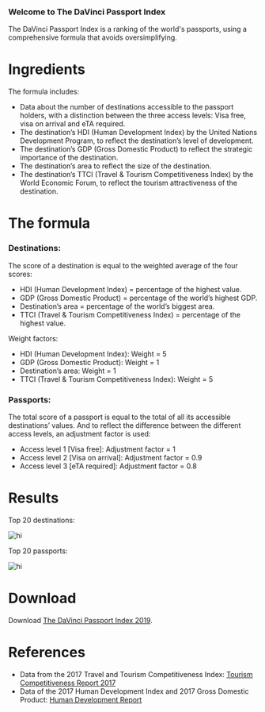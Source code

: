 ### Welcome to The DaVinci Passport Index

The DaVinci Passport Index is a ranking of the world's passports, using a comprehensive formula that avoids oversimplifying.

# Ingredients

The formula includes:

- Data about the number of destinations accessible to the passport holders, with a distinction between the three access levels: Visa free, visa on arrival and eTA required.
- The destination’s HDI (Human Development Index) by the United Nations Development Program, to reflect the destination’s level of development.
- The destination’s GDP (Gross Domestic Product) to reflect the strategic importance of the destination.
- The destination’s area to reflect the size of the destination.
- The destination’s TTCI (Travel & Tourism Competitiveness Index) by the World Economic Forum, to reflect the tourism attractiveness of the destination.

# The formula

### Destinations:

The score of a destination is equal to the weighted average of the four scores:

- HDI (Human Development Index) = percentage of the highest value.
- GDP (Gross Domestic Product) = percentage of the world’s highest GDP.
- Destination’s area = percentage of the world’s biggest area.
- TTCI (Travel & Tourism Competitiveness Index) = percentage of the highest value.

Weight factors:

- HDI (Human Development Index): Weight = 5
- GDP (Gross Domestic Product):	Weight = 1
- Destination’s area:	Weight = 1
- TTCI (Travel & Tourism Competitiveness Index): Weight = 5

### Passports:

The total score of a passport is equal to the total of all its accessible destinations’ values. And to reflect the difference between the different access levels, an adjustment factor is used:

- Access level 1 [Visa free]: Adjustment factor = 1
- Access level 2 [Visa on arrival]: Adjustment factor = 0.9
- Access level 3 [eTA required]: Adjustment factor = 0.8

# Results

Top 20 destinations:

<img src="https://github.com/AndreaDaVinci/TheDaVinciPassportIndex/raw/master/...../Resources/Top20Destinations.png" alt="hi" class="inline"/>

Top 20 passports:

<img src="https://github.com/AndreaDaVinci/TheDaVinciPassportIndex/raw/master/...../Resources/Top20Passports.png" alt="hi" class="inline"/>

# Download

Download [The DaVinci Passport Index 2019](https://github.com/AndreaDaVinci/.../result.pdf).

# References

- Data from the 2017 Travel and Tourism Competitiveness Index: <a href="https://www.weforum.org/reports/the-travel-tourism-competitiveness-report-2017">Tourism Competitiveness Report 2017</a>
- Data of the 2017 Human Development Index and 2017 Gross Domestic Product: <a href="http://hdr.undp.org/en/content/human-development-report-office-statistical-data-api">Human Development Report</a>
